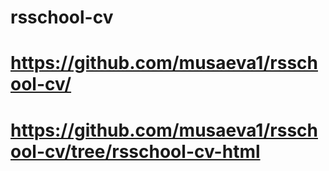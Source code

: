 # rsschool-cv
# https://github.com/musaeva1/rsschool-cv/
# https://github.com/musaeva1/rsschool-cv/tree/rsschool-cv-html
